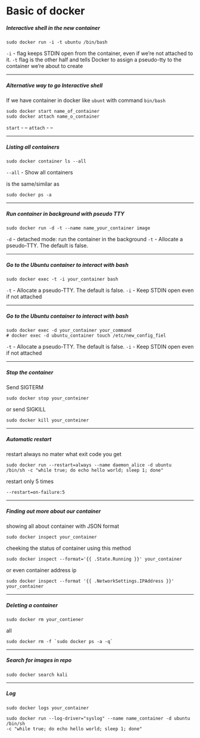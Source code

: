 # Basic of docker

##### Interactive shell in the new container
``` shell 
sudo docker run -i -t ubuntu /bin/bash
```
` -i ` - flag keeps STDIN open from the container, even if we’re not attached to it.
` -t ` flag is the other half and tells Docker to assign a pseudo-tty to the container we’re about to create

---
##### Alternative way to go Interactive shell
If we have container in docker like `ubunt` with command `bin/bash`
``` shell 
sudo docker start name_of_container 
sudo docker attach name_o_container
```
` start ` - –
` attach ` - –

---
##### Listing all containers 
``` shell 
sudo docker container ls --all 
```
` --all ` - Show all containers

is the same/similar as
``` shell 
sudo docker ps -a
```

---
##### Run container in background with pseudo TTY
``` shell 
sudo docker run -d -t --name name_your_container image
```
` -d ` -  detached mode: run the container in the background
` -t ` - Allocate a pseudo-TTY. The default is false.

---
##### Go to the Ubuntu container to interact with bash 
``` shell 
sudo docker exec -t -i your_container bash
```
` -t ` - Allocate a pseudo-TTY. The default is false.
` -i ` - Keep STDIN open even if not attached

---
##### Go to the Ubuntu container to interact with bash 
``` shell 
sudo docker exec -d your_container your_command 
# docker exec -d ubuntu_container touch /etc/new_config_fiel
```
` -t ` - Allocate a pseudo-TTY. The default is false.
` -i ` - Keep STDIN open even if not attached

---
##### Stop the container
Send  SIGTERM
```shell
sudo docker stop your_conteiner 
```
or send SIGKILL
```shell
sudo docker kill your_conteiner 
```

---
##### Automatic restart  
restart always no mater what exit code you get 
``` shell 
sudo docker run --restart=always --name daemon_alice -d ubuntu
/bin/sh -c "while true; do echo hello world; sleep 1; done"
```

restart only 5 times 
``` shell 
--restart=on-failure:5
```

---
##### Finding out more about our container
showing all about container with JSON format
``` shell 
sudo docker inspect your_container
```
cheeking the status of container using this method  
```shell
sudo docker inspect --format='{{ .State.Running }}' your_container
```
or even container address ip 
```shell
sudo docker inspect --format '{{ .NetworkSettings.IPAddress }}' your_container
```
---

##### Deleting a container
```shell
sudo docker rm your_contiener 
```
all
``` shell 
sudo docker rm -f `sudo docker ps -a -q`
```

---
##### Search for images in repo
``` shell 
sudo docker search kali
```

---
##### Log
```shell
sudo docker logs your_container
```

```shell
sudo docker run --log-driver="syslog" --name name_container -d ubuntu /bin/sh 
-c "while true; do echo hello world; sleep 1; done"
```


